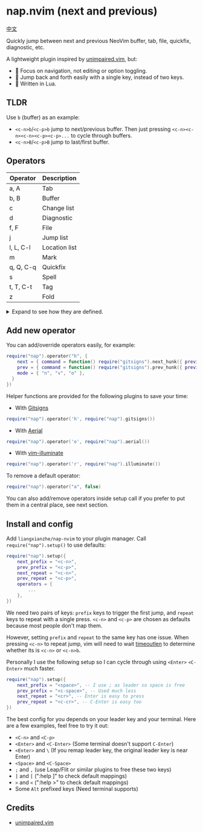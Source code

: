# nap.nvim (next and previous)

[中文](/README_cn.md)

Quickly jump between next and previous NeoVim buffer, tab, file, quickfix, diagnostic, etc.

A lightweight plugin inspired by [unimpaired.vim](https://github.com/tpope/vim-unimpaired), but:

* 🌱 Focus on navigation, not editing or option toggling.
* 🚀 Jump back and forth easily with a single key, instead of two keys.
* :rainbow: Written in Lua.

## TLDR

Use `b` (buffer) as an example:

* `<c-n>b`/`<c-p>b` jump to next/previous buffer. Then just pressing
`<c-n><c-n><c-n><c-p><c-p>...` to cycle through buffers.
* `<c-n>B`/`<c-p>B` jump to last/first buffer. 

## Operators

| Operator    | Description   |
| ----------- | -----------   |
| a, A        | Tab           |
| b, B        | Buffer        |
| c           | Change list   |
| d           | Diagnostic    |
| f, F        | File          |
| j           | Jump list     |
| l, L, C-l   | Location list |
| m           | Mark          |
| q, Q, C-q   | Quickfix      |
| s           | Spell         |
| t, T, C-t   | Tag           |
| z           | Fold          |

<details>

<summary>
Expand to see how they are defined.
</summary>

```lua
operators = {
    ["a"] = {
        next = { command = "tabnext", desc = "Next tab", },
        prev = { command = "tabprevious", desc = "Prev tab", },
    },
    ["A"] = {
        next = { command = "tablast", desc = "Last tab", },
        prev = { command = "tabfirst", desc = "First tab", },
    },
    ["b"] = {
        next = { command = "bnext", desc = "Next buffer", },
        prev = { command = "bprevious", desc = "Prev buffer", },
    },
    ["B"] = {
        next = { command = "blast", desc = "Last buffer", },
        prev = { command = "bfirst", desc = "First buffer", },
    },
    ["c"] = {
        next = { command = "normal! g,", desc = "Next change-list item", },
        prev = { command = "normal! g;", desc = "Prev change-list item", }
    },
    ["d"] = {
        next = { command = vim.diagnostic.goto_next, desc = "Next diagnostic", },
        prev = { command = vim.diagnostic.goto_prev, desc = "Prev diagnostic", },
        mode = { "n", "v", "o" }
    },
    ["f"] = {
        next = { command = M.next_file, desc = "Next file", },
        prev = { command = M.prev_file, desc = "Prev file", },
    },
    ["F"] = {
        next = { command = M.last_file, desc = "Last file", },
        prev = { command = M.first_file, desc = "First file", },
    },
    ["j"] = {
        next = { command = M.next_jump_list, desc = "Next jump-list item", },
        prev = { command = M.prev_jump_list, desc = "Prev jump-list item" },
    },
    ["l"] = {
        next = { command = "lnext", desc = "Next loclist item", },
        prev = { command = "lprevious", desc = "Prev loclist item" },
    },
    ["L"] = {
        next = { command = "llast", desc = "Last loclist item", },
        prev = { command = "lfist", desc = "First loclist item" },
    },
    ["<C-l>"] = {
        next = { command = "lnfile", desc = "Next loclist item in different file", },
        prev = { command = "lpfile", desc = "Prev loclist item in different file" },
    },
    ["m"] = {
        next = { command = "normal! ]`", desc = "Next lowercase mark", },
        prev = { command = "normal! [`", desc = "Prev lowercase mark" },
    },
    ["q"] = {
        next = { command = "cnext", desc = "Next quickfix item", },
        prev = { command = "cprevious", desc = "Prev quickfix item" },
    },
    ["Q"] = {
        next = { command = "clast", desc = "Last quickfix item", },
        prev = { command = "cfirst", desc = "First quickfix item" },
    },
    ["<C-q>"] = {
        next = { command = "cnfile", desc = "Next quickfix item in different file", },
        prev = { command = "cpfile", desc = "Prev quickfix item in different file" },
    },
    ["s"] = {
        next = { command = "normal! ]s", desc = "Next spell error", },
        prev = { command = "normal! [s", desc = "Prev spell error", },
    },
    ["t"] = {
        next = { command = "tnext", desc = "Next tag", },
        prev = { command = "tprevious", desc = "Prev tag" },
    },
    ["T"] = {
        next = { command = "tlast", desc = "Last tag", },
        prev = { command = "tfirst", desc = "First tag" },
    },
    ["<C-t>"] = {
        next = { command = "ptnext", desc = "Next tag in previous window", },
        prev = { command = "ptprevious", desc = "Prev tag in previous window" },
    },
    ["z"] = {
        next = { command = "normal! zj", desc = "Next fold", },
        prev = { command = "normal! zk", desc = "Prev fold", },
        mode = { "n", "v", "o" },
    },
```

</details>

## Add new operator 

You can add/override operators easily, for example:
```lua
require("nap").operator("h", {
    next = { command = function() require("gitsigns").next_hunk({ preview = true }) end, desc = "Next diff", },
    prev = { command = function() require("gitsigns").prev_hunk({ preview = true }) end, desc = "Prev diff", },
    mode = { "n", "v", "o" },
  }
})
```

Helper functions are provided for the following plugins to save your time:

* With [Gitsigns](https://github.com/lewis6991/gitsigns.nvim)
```lua
require("nap").operator('h', require("nap").gitsigns())
```
* With [Aerial](https://github.com/stevearc/aerial.nvim)
```lua
require("nap").operator('o', require("nap").aerial())
```
* With [vim-illuminate](https://github.com/RRethy/vim-illuminate)
```lua
require("nap").operator('r', require("nap").illuminate())
```

To remove a default operator:
```lua
require("nap").operator("a", false)
```

You can also add/remove operators inside setup call if you prefer to put them in a central place,
see next section.

## Install and config

Add `liangxianzhe/nap-nvim` to your plugin manager. Call `require("nap").setup()` to use defaults:

```lua
require("nap").setup({
    next_prefix = "<c-n>",
    prev_prefix = "<c-p>",
    next_repeat = "<c-n>",
    prev_repeat = "<c-p>",
    operators = {
        ...
    },
})
```

We need two pairs of keys: `prefix` keys to trigger the first jump, and `repeat` keys to repeat with
a single press. `<c-n>` and `<c-p>` are chosen as defaults because most people don't map them.

However, setting `prefix` and `repeat` to the same key has one issue. When pressing `<c-n>` to
repeat jump, vim will need to wait
[timeoutlen](https://neovim.io/doc/user/options.html#'timeoutlen') to determine whether its is
`<c-n>` or `<c-n>b`.

Personally I use the following setup so I can cycle through using `<Enter>` `<C-Enter>` much faster.

```lua
require("nap").setup({
    next_prefix = "<space>", -- I use ; as leader so space is free
    prev_prefix = "<c-space>", -- Used much less 
    next_repeat = "<cr>", -- Enter is easy to press
    prev_repeat = "<c-cr>", -- C-Enter is easy too
})
```

The best config for you depends on your leader key and your terminal. Here are a few examples,
feel free to try it out:

* `<C-n>` and `<C-p>`
* `<Enter>` and `<C-Enter>` (Some terminal doesn't support `C-Enter`)
* `<Enter>` and `\` (If you remap leader key, the original leader key is near Enter)
* `<Space>` and `<C-Space>`
* `;` and `,` (use Leap/Flit or similar plugins to free these two keys)
* `]` and `[` (":help ]" to check default mappings)
* `>` and `<` (":help >" to check default mappings)
* Some `Alt` prefixed keys (Need terminal supports)


## Credits

* [unimpaired.vim](https://github.com/tpope/vim-unimpaired)
